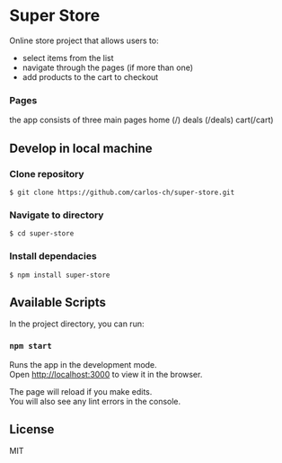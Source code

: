 # Super Store

Online store project that allows users to:

- select items from the list
- navigate through the pages (if more than one)
- add products to the cart to checkout

### Pages

the app consists of three main pages
home (/)
deals (/deals)
cart(/cart)

## Develop in local machine

### Clone repository

```
$ git clone https://github.com/carlos-ch/super-store.git
```

### Navigate to directory

```
$ cd super-store
```

### Install dependacies

```
$ npm install super-store
```

## Available Scripts

In the project directory, you can run:

### `npm start`

Runs the app in the development mode.\
Open [http://localhost:3000](http://localhost:3000) to view it in the browser.

The page will reload if you make edits.\
You will also see any lint errors in the console.

## License

MIT
